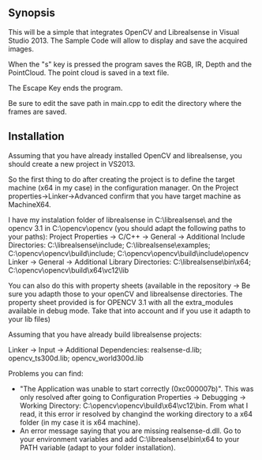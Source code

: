 ## Synopsis

This will be a simple that integrates OpenCV and Librealsense in Visual Studio 2013. The Sample Code will allow to display and save the acquired images. 

When the "s" key is pressed the program saves the RGB, IR, Depth and the PointCloud. The point cloud is saved in a text file. 

The Escape Key ends the program.

Be sure to edit the save path in main.cpp to edit the directory where the frames are saved.

## Installation

Assuming that you have already installed OpenCV and librealsense, you should create a new project in VS2013. 

So the first thing to do after creating the project is to define the target machine (x64 in my case) in the configuration manager. 
On the Project properties->Linker->Advanced confirm that you have target machine as MachineX64. 


I have my instalation folder of librealsense in C:\librealsense\ and the opencv 3.1 in C:\opencv\opencv (you should adapt the following paths to your paths):
Project Properties -> C/C++ -> General -> Additional Include Directories: C:\librealsense\include; C:\librealsense\examples; C:\opencv\opencv\build\include; C:\opencv\opencv\build\include\opencv
Linker -> General -> Additional Library Directories: C:\librealsense\bin\x64; C:\opencv\opencv\build\x64\vc12\lib

You can also do this with property sheets (available in the repository -> Be sure you adapth those to your openCV and librealsense directories. The property sheet provided is for OPENCV 3.1 with all the extra_modules available in debug mode. Take that into account and if you use it adapth to your lib files)

Assuming that you have already build librealsense projects:

Linker -> Input -> Additional Dependencies: realsense-d.lib; opencv_ts300d.lib; opencv_world300d.lib

Problems you can find:

- "The Application was unable to start correctly (0xc000007b)". This was only resolved after going to Configuration Properties -> Debugging -> Working Directory: C:\opencv\opencv\build\x64\vc12\bin. From what I read, it this error ir resolved by changind the working directory to a x64 folder (in my case it is x64 machine).
- An error message saying that you are missing realsense-d.dll. Go to your environment variables and add C:\librealsense\bin\x64 to your PATH variable (adapt to your folder installation). 



